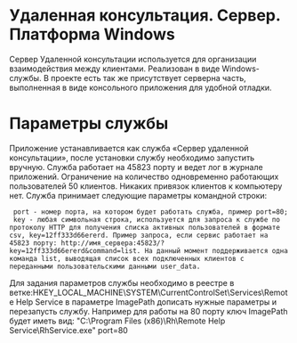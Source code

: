 # Удаленная консультация. Сервер. Платформа Windows
Сервер Удаленной консультации используется для организации взаимодействия между клиентами. Реализован в виде Windows-службы.
В проекте есть так же присутствует серверна часть, выполненная в виде консольного приложения для удобной отладки.

# Параметры службы
Приложение устанавливается как служба «Сервер удаленной консультации», после установки службу необходимо запустить вручную. Служба работает на 45823 порту и ведет лог в журнале приложений. Ограничение на количество одновременно работающих пользователей 50 клиентов. Никаких привязок клиентов к компьютеру нет.  Служба принимает следующие параметры командной строки:

     port - номер порта, на котором будет работать служба, пример port=80;
     key - любая символьная строка, используется для запроса к службе по протоколу HTTP для получения списка активных пользователей в формате csv, key=12ff333d66ererd. Пример запроса, если сервис работает на 45823 порту: http://имя_сервера:45823/?key=12ff333d66ererd&command=list. На данный момент поддерживается одна команда list, выводящая список всех подключенных клиентов с переданными пользовательскими данными user_data.

Для задания параметров службы необходимо в реестре в ветке:HKEY_LOCAL_MACHINE\SYSTEM\CurrentControlSet\Services\Remote Help Service  в параметре ImagePath дописать нужные параметры и перезапусть службу. Например для работы на 80 порту ключ ImagePath будет иметь вид: "C:\Program Files (x86)\Rh\Remote Help Service\RhService.exe" port=80
